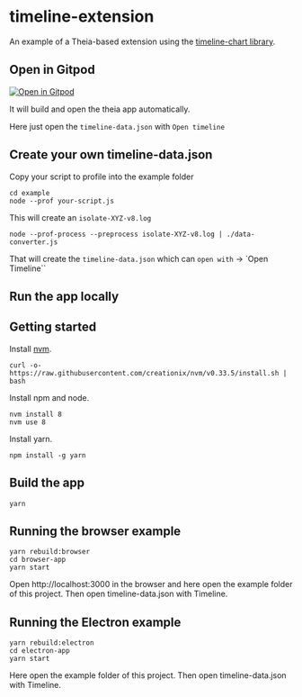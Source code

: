 # timeline-extension
An example of a Theia-based extension using the [timeline-chart library](https://github.com/theia-ide/timeline-chart).

## Open in Gitpod

[![Open in Gitpod](https://gitpod.io/button/open-in-gitpod.svg)](https://gitpod.io/#https://github.com/theia-ide/theia-timeline-extension)

It will build and open the theia app automatically.

Here just open the `timeline-data.json` with `Open timeline`

## Create your own timeline-data.json
Copy your script to profile into the example folder

    cd example
    node --prof your-script.js

This will create an `isolate-XYZ-v8.log`

    node --prof-process --preprocess isolate-XYZ-v8.log | ./data-converter.js

That will create the `timeline-data.json` which can `open with` -> `Open Timeline``


## Run the app locally

## Getting started

Install [nvm](https://github.com/creationix/nvm#install-script).

    curl -o- https://raw.githubusercontent.com/creationix/nvm/v0.33.5/install.sh | bash

Install npm and node.

    nvm install 8
    nvm use 8

Install yarn.

    npm install -g yarn

## Build the app

    yarn

## Running the browser example

    yarn rebuild:browser
    cd browser-app
    yarn start

Open http://localhost:3000 in the browser and here open the example folder of this project.
Then open timeline-data.json with Timeline.

## Running the Electron example

    yarn rebuild:electron
    cd electron-app
    yarn start

Here open the example folder of this project.
Then open timeline-data.json with Timeline.

